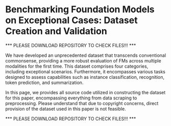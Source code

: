 # Benchmarking Foundation Models on Exceptional Cases: Dataset Creation and Validation

*** PLEASE DOWNLOAD REPOSITORY TO CHECK FILES!!! ***

We have developed an unprecedented dataset that transcends conventional commonsense, providing a more robust evaluation of FMs across multiple modalities for the first time. This dataset comprises four categories, including exceptional scenarios. Furthermore, it encompasses various tasks designed to assess capabilities such as instance classification, recognition, token prediction, and summarization.

In this page, we provides all source code utilized in constructing the dataset for this paper, encompassing everything from data scraping to preprocessing. Please understand that due to copyright concerns, direct provision of the dataset used in this paper is not feasible.

*** PLEASE DOWNLOAD REPOSITORY TO CHECK FILES!!! ***
